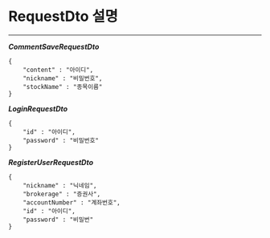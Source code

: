 # RequestDto 설명
------------------------------
***CommentSaveRequestDto***
```
{
    "content" : "아이디",
    "nickname" : "비밀번호",
    "stockName" : "종목이름"
}
```

***LoginRequestDto***
```
{
    "id" : "아이디",
    "password" : "비밀번호"
}
```

***RegisterUserRequestDto***
```
{
    "nickname" : "닉네임",
    "brokerage" : "증권사",
    "accountNumber" : "계좌번호",
    "id" : "아이디",
    "password" : "비밀번"
}
```
